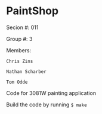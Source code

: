 PaintShop
=========

Secion #: 011

Group #: 3

Members:

	Chris Zins

	Nathan Scharber

	Tom Odde

Code for 3081W painting application

Build the code by running
`$ make`
